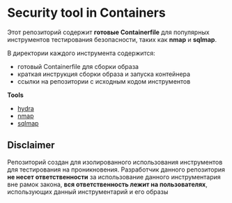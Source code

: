 # Security tool in Containers
Этот репозиторий содержит **готовые Containerfile** для популярных инструментов тестирования безопасности, таких как **nmap** и **sqlmap**.  

В директории каждого инструмента содержится:
- готовый Containerfile для сборки образа
- краткая инструкция сборки образа и запуска контейнера
- ссылки на репозитории с исходным кодом инструментов

**Tools**
- [hydra](https://github.com/Rickert155/security_containers/tree/main/hydra)
- [nmap](https://github.com/Rickert155/security_containers/tree/main/nmap)
- [sqlmap](https://github.com/Rickert155/security_containers/tree/main/sqlmap)

## Disclaimer
Репозиторий создан для изолированного использования инструментов для тестирования на проникновения. Разработчик данного репозитория **не несет ответственности** за использование данного инструментария вне рамок закона, **вся ответственность лежит на пользователях**, использующих данный инструментарий и его образы
